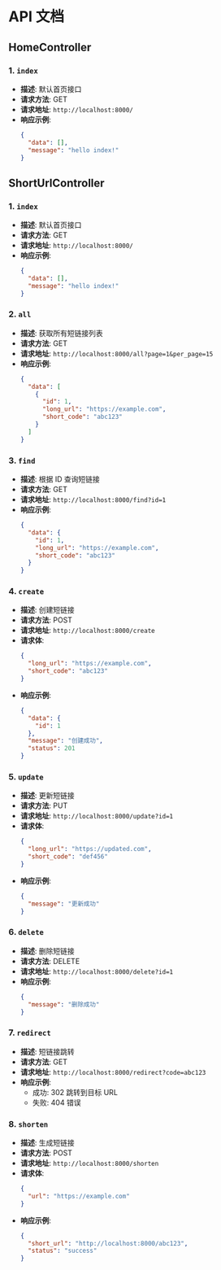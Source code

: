 # API 文档

## HomeController

### 1. `index`
- **描述**: 默认首页接口
- **请求方法**: GET
- **请求地址**: `http://localhost:8000/`
- **响应示例**:
  ```json
  {
    "data": [],
    "message": "hello index!"
  }
  ```

## ShortUrlController

### 1. `index`
- **描述**: 默认首页接口
- **请求方法**: GET
- **请求地址**: `http://localhost:8000/`
- **响应示例**:
  ```json
  {
    "data": [],
    "message": "hello index!"
  }
  ```

### 2. `all`
- **描述**: 获取所有短链接列表
- **请求方法**: GET
- **请求地址**: `http://localhost:8000/all?page=1&per_page=15`
- **响应示例**:
  ```json
  {
    "data": [
      {
        "id": 1,
        "long_url": "https://example.com",
        "short_code": "abc123"
      }
    ]
  }
  ```

### 3. `find`
- **描述**: 根据 ID 查询短链接
- **请求方法**: GET
- **请求地址**: `http://localhost:8000/find?id=1`
- **响应示例**:
  ```json
  {
    "data": {
      "id": 1,
      "long_url": "https://example.com",
      "short_code": "abc123"
    }
  }
  ```

### 4. `create`
- **描述**: 创建短链接
- **请求方法**: POST
- **请求地址**: `http://localhost:8000/create`
- **请求体**:
  ```json
  {
    "long_url": "https://example.com",
    "short_code": "abc123"
  }
  ```
- **响应示例**:
  ```json
  {
    "data": {
      "id": 1
    },
    "message": "创建成功",
    "status": 201
  }
  ```

### 5. `update`
- **描述**: 更新短链接
- **请求方法**: PUT
- **请求地址**: `http://localhost:8000/update?id=1`
- **请求体**:
  ```json
  {
    "long_url": "https://updated.com",
    "short_code": "def456"
  }
  ```
- **响应示例**:
  ```json
  {
    "message": "更新成功"
  }
  ```

### 6. `delete`
- **描述**: 删除短链接
- **请求方法**: DELETE
- **请求地址**: `http://localhost:8000/delete?id=1`
- **响应示例**:
  ```json
  {
    "message": "删除成功"
  }
  ```

### 7. `redirect`
- **描述**: 短链接跳转
- **请求方法**: GET
- **请求地址**: `http://localhost:8000/redirect?code=abc123`
- **响应示例**:
  - 成功: 302 跳转到目标 URL
  - 失败: 404 错误

### 8. `shorten`
- **描述**: 生成短链接
- **请求方法**: POST
- **请求地址**: `http://localhost:8000/shorten`
- **请求体**:
  ```json
  {
    "url": "https://example.com"
  }
  ```
- **响应示例**:
  ```json
  {
    "short_url": "http://localhost:8000/abc123",
    "status": "success"
  }
  ```